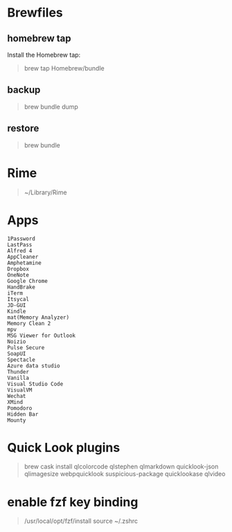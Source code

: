 # Brewfiles
## homebrew tap
Install the Homebrew tap:
>brew tap Homebrew/bundle

## backup
>brew bundle dump

## restore
>brew bundle

# Rime
>~/Library/Rime

# Apps
```
1Password
LastPass
Alfred 4
AppCleaner
Amphetamine
Dropbox
OneNote
Google Chrome
HandBrake
iTerm
Itsycal
JD-GUI
Kindle
mat(Memory Analyzer)
Memory Clean 2
mpv
MSG Viewer for Outlook
Noizio
Pulse Secure
SoapUI
Spectacle
Azure data studio
Thunder
Vanilla
Visual Studio Code
VisualVM
Wechat
XMind
Pomodoro
Hidden Bar
Mounty
```

# Quick Look plugins
>brew cask install qlcolorcode qlstephen qlmarkdown quicklook-json qlimagesize webpquicklook suspicious-package quicklookase qlvideo

# enable fzf key binding
>/usr/local/opt/fzf/install
>source ~/.zshrc

